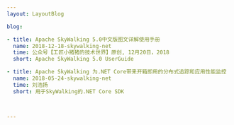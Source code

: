 ```yaml
---
layout: LayoutBlog

blog: 

- title: Apache SkyWalking 5.0中文版图文详解使用手册
  name: 2018-12-18-skywalking-net
  time: 公众号【工匠小猪猪的技术世界】原创, 12月20日，2018
  short: Apache SkyWalking 5.0 UserGuide

- title: Apache SkyWalking 为.NET Core带来开箱即用的分布式追踪和应用性能监控
  name: 2018-05-24-skywalking-net
  time: 刘浩扬
  short: 用于SkyWalking的.NET Core SDK



---
```

